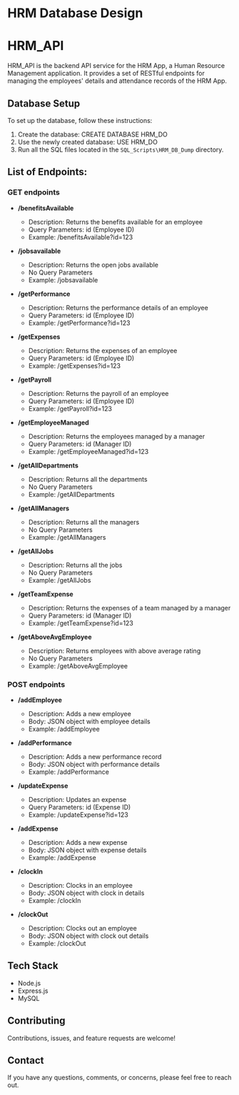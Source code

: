 # HRM Database Design
# HRM_API

HRM_API is the backend API service for the HRM App, a Human Resource Management application. It provides a set of RESTful endpoints for managing the employees' details and attendance records of the HRM App.


## Database Setup

To set up the database, follow these instructions:

1. Create the database: CREATE DATABASE HRM_DO
2. Use the newly created database: USE HRM_DO
3. Run all the SQL files located in the `SQL_Scripts\HRM_DB_Dump` directory.

## List of Endpoints:

### GET endpoints

- **/benefitsAvailable**
  - Description: Returns the benefits available for an employee
  - Query Parameters: id (Employee ID)
  - Example: /benefitsAvailable?id=123

- **/jobsavailable**
  - Description: Returns the open jobs available
  - No Query Parameters
  - Example: /jobsavailable

- **/getPerformance**
  - Description: Returns the performance details of an employee
  - Query Parameters: id (Employee ID)
  - Example: /getPerformance?id=123

- **/getExpenses**
  - Description: Returns the expenses of an employee
  - Query Parameters: id (Employee ID)
  - Example: /getExpenses?id=123

- **/getPayroll**
  - Description: Returns the payroll of an employee
  - Query Parameters: id (Employee ID)
  - Example: /getPayroll?id=123

- **/getEmployeeManaged**
  - Description: Returns the employees managed by a manager
  - Query Parameters: id (Manager ID)
  - Example: /getEmployeeManaged?id=123

- **/getAllDepartments**
  - Description: Returns all the departments
  - No Query Parameters
  - Example: /getAllDepartments

- **/getAllManagers**
  - Description: Returns all the managers
  - No Query Parameters
  - Example: /getAllManagers

- **/getAllJobs**
  - Description: Returns all the jobs
  - No Query Parameters
  - Example: /getAllJobs

- **/getTeamExpense**
  - Description: Returns the expenses of a team managed by a manager
  - Query Parameters: id (Manager ID)
  - Example: /getTeamExpense?id=123

- **/getAboveAvgEmployee**
  - Description: Returns employees with above average rating
  - No Query Parameters
  - Example: /getAboveAvgEmployee

### POST endpoints

- **/addEmployee**
  - Description: Adds a new employee
  - Body: JSON object with employee details
  - Example: /addEmployee

- **/addPerformance**
  - Description: Adds a new performance record
  - Body: JSON object with performance details
  - Example: /addPerformance

- **/updateExpense**
  - Description: Updates an expense
  - Query Parameters: id (Expense ID)
  - Example: /updateExpense?id=123

- **/addExpense**
  - Description: Adds a new expense
  - Body: JSON object with expense details
  - Example: /addExpense

- **/clockIn**
  - Description: Clocks in an employee
  - Body: JSON object with clock in details
  - Example: /clockIn

- **/clockOut**
  - Description: Clocks out an employee
  - Body: JSON object with clock out details
  - Example: /clockOut


## Tech Stack

- Node.js
- Express.js
- MySQL


## Contributing

Contributions, issues, and feature requests are welcome!

## Contact

If you have any questions, comments, or concerns, please feel free to reach out.




